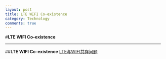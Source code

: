 ```yaml
---
layout: post
title: LTE WIFI Co-existence
category: Technology
comments: true
---
```


#**LTE WIFI Co-existence**
***
##**LTE WIFI Co-existence**
[LTE与WIFI共存问题](http://www.docin.com/p-789354393.html)
